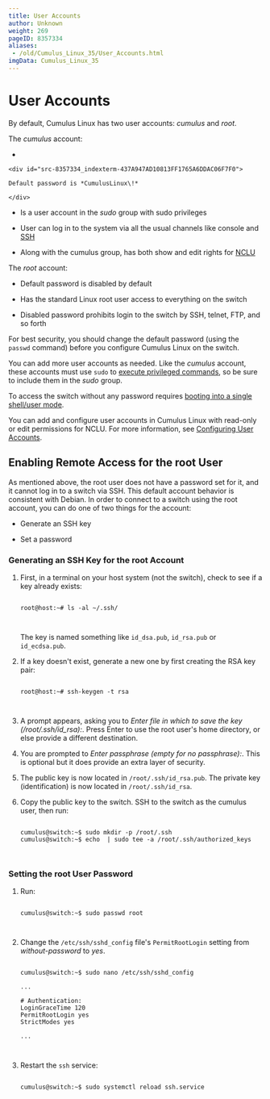 ```yaml
---
title: User Accounts
author: Unknown
weight: 269
pageID: 8357334
aliases:
 - /old/Cumulus_Linux_35/User_Accounts.html
imgData: Cumulus_Linux_35
---
```

# User Accounts

By default, Cumulus Linux has two user accounts: *cumulus* and *root*.

The *cumulus* account:

  - 
    
    <div id="src-8357334_indexterm-437A947AD10813FF1765A6DDAC06F7F0">
    
    Default password is *CumulusLinux\!*
    
    </div>

  - Is a user account in the *sudo* group with sudo privileges

  - User can log in to the system via all the usual channels like
    console and [SSH](/old/Cumulus_Linux_35/SSH_for_Remote_Access.html)

  - Along with the cumulus group, has both show and edit rights for
    [NCLU](/old/Cumulus_Linux_35/Network_Command_Line_Utility_-_NCLU.html)

The *root* account:

  - Default password is disabled by default

  - Has the standard Linux root user access to everything on the switch

  - Disabled password prohibits login to the switch by SSH, telnet, FTP,
    and so forth

For best security, you should change the default password (using the
`passwd` command) before you configure Cumulus Linux on the switch.

You can add more user accounts as needed. Like the *cumulus* account,
these accounts must use `sudo` to [execute privileged
commands](/old/Cumulus_Linux_35/Using_sudo_to_Delegate_Privileges.html),
so be sure to include them in the *sudo* group.

To access the switch without any password requires [booting into a
single shell/user
mode](/old/Cumulus_Linux_35/Single_User_Mode_-_Boot_Recovery.html).

You can add and configure user accounts in Cumulus Linux with read-only
or edit permissions for NCLU. For more information, see [Configuring
User
Accounts](/old/Cumulus_Linux_35/Network_Command_Line_Utility_-_NCLU.html).

## Enabling Remote Access for the root User

As mentioned above, the root user does not have a password set for it,
and it cannot log in to a switch via SSH. This default account behavior
is consistent with Debian. In order to connect to a switch using the
root account, you can do one of two things for the account:

  - Generate an SSH key

  - Set a password

### Generating an SSH Key for the root Account

1.  First, in a terminal on your host system (not the switch), check to
    see if a key already exists:
    
    ``` 
                       
    root@host:~# ls -al ~/.ssh/
       
        
    ```
    
    The key is named something like `id_dsa.pub`, `id_rsa.pub` or
    `id_ecdsa.pub`.

2.  If a key doesn't exist, generate a new one by first creating the RSA
    key pair:
    
    ``` 
                       
    root@host:~# ssh-keygen -t rsa
       
        
    ```

3.  A prompt appears, asking you to *Enter file in which to save the key
    (/root/.ssh/id\_rsa):*. Press Enter to use the root user's home
    directory, or else provide a different destination.

4.  You are prompted to *Enter passphrase (empty for no passphrase):*.
    This is optional but it does provide an extra layer of security.

5.  The public key is now located in `/root/.ssh/id_rsa.pub`. The
    private key (identification) is now located in `/root/.ssh/id_rsa`.

6.  Copy the public key to the switch. SSH to the switch as the cumulus
    user, then run:
    
    ``` 
                       
    cumulus@switch:~$ sudo mkdir -p /root/.ssh
    cumulus@switch:~$ echo  | sudo tee -a /root/.ssh/authorized_keys
       
        
    ```

### Setting the root User Password

1.  Run:
    
    ``` 
                       
    cumulus@switch:~$ sudo passwd root
       
        
    ```

2.  Change the `/etc/ssh/sshd_config` file's `PermitRootLogin` setting
    from *without-password* to *yes*.
    
    ``` 
                       
    cumulus@switch:~$ sudo nano /etc/ssh/sshd_config
     
    ... 
          
    # Authentication:
    LoginGraceTime 120
    PermitRootLogin yes
    StrictModes yes
          
    ...  
       
        
    ```

3.  Restart the `ssh` service:
    
    ``` 
                       
    cumulus@switch:~$ sudo systemctl reload ssh.service
       
        
    ```
